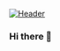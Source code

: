 [![Header](https://raw.githubusercontent.com/TylerArro/<OWNER>/<OWNER>/header.png "Header")](https://github.com/TylerArro/TylerArro/blob/main/header.png)


### Hi there 👋

